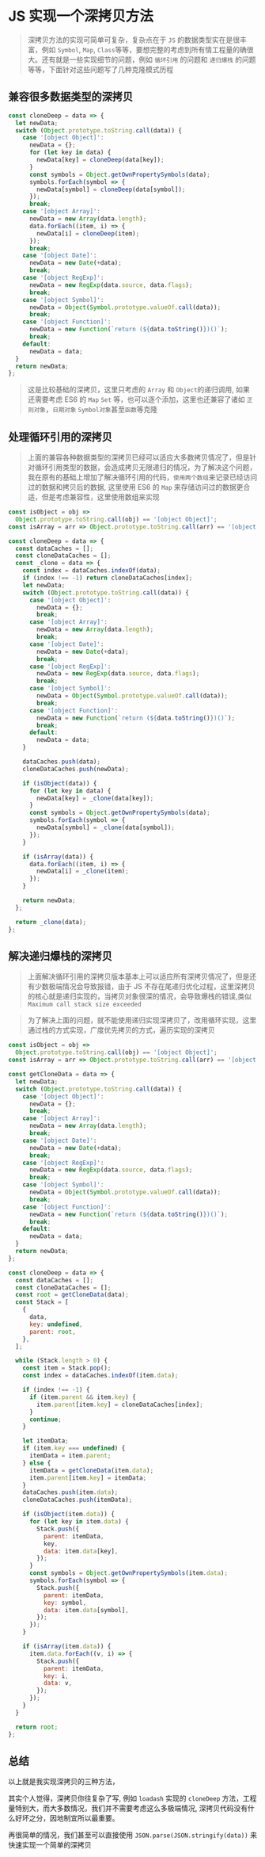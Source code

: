 # JS 实现一个深拷贝方法

> 深拷贝方法的实现可简单可复杂，复杂点在于 `JS` 的数据类型实在是很丰富，例如 `Symbol`, `Map`, `Class`等等，要想完整的考虑到所有情工程量的确很大。还有就是一些实现细节的问题，例如 `循环引用` 的问题和 `递归爆栈` 的问题等等，下面针对这些问题写了几种克隆模式历程

## 兼容很多数据类型的深拷贝

```js
const cloneDeep = data => {
  let newData;
  switch (Object.prototype.toString.call(data)) {
    case '[object Object]':
      newData = {};
      for (let key in data) {
        newData[key] = cloneDeep(data[key]);
      }
      const symbols = Object.getOwnPropertySymbols(data);
      symbols.forEach(symbol => {
        newData[symbol] = cloneDeep(data[symbol]);
      });
      break;
    case '[object Array]':
      newData = new Array(data.length);
      data.forEach((item, i) => {
        newData[i] = cloneDeep(item);
      });
      break;
    case '[object Date]':
      newData = new Date(+data);
      break;
    case '[object RegExp]':
      newData = new RegExp(data.source, data.flags);
      break;
    case '[object Symbol]':
      newData = Object(Symbol.prototype.valueOf.call(data));
      break;
    case '[object Function]':
      newData = new Function(`return (${data.toString()})()`);
      break;
    default:
      newData = data;
  }
  return newData;
};
```

> 这是比较基础的深拷贝，这里只考虑的 `Array` 和 `Object`的递归调用, 如果 还需要考虑 ES6 的 `Map` `Set` 等，也可以逐个添加，这里也还兼容了诸如 `正则对象`，`日期对象` `Symbol对象`甚至`函数`等克隆

## 处理循环引用的深拷贝

> 上面的兼容各种数据类型的深拷贝已经可以适应大多数拷贝情况了，但是针对循环引用类型的数据，会造成拷贝无限递归的情况，为了解决这个问题，我在原有的基础上增加了解决循环引用的代码，`使用两个数组`来记录已经访问过的数据和拷贝后的数据, 这里使用 ES6 的 `Map` 来存储访问过的数据更合适，但是考虑兼容性，这里使用数组来实现

```js
const isObject = obj =>
  Object.prototype.toString.call(obj) == '[object Object]';
const isArray = arr => Object.prototype.toString.call(arr) == '[object Array]';

const cloneDeep = data => {
  const dataCaches = [];
  const cloneDataCaches = [];
  const _clone = data => {
    const index = dataCaches.indexOf(data);
    if (index !== -1) return cloneDataCaches[index];
    let newData;
    switch (Object.prototype.toString.call(data)) {
      case '[object Object]':
        newData = {};
        break;
      case '[object Array]':
        newData = new Array(data.length);
        break;
      case '[object Date]':
        newData = new Date(+data);
        break;
      case '[object RegExp]':
        newData = new RegExp(data.source, data.flags);
        break;
      case '[object Symbol]':
        newData = Object(Symbol.prototype.valueOf.call(data));
        break;
      case '[object Function]':
        newData = new Function(`return (${data.toString()})()`);
        break;
      default:
        newData = data;
    }

    dataCaches.push(data);
    cloneDataCaches.push(newData);

    if (isObject(data)) {
      for (let key in data) {
        newData[key] = _clone(data[key]);
      }
      const symbols = Object.getOwnPropertySymbols(data);
      symbols.forEach(symbol => {
        newData[symbol] = _clone(data[symbol]);
      });
    }

    if (isArray(data)) {
      data.forEach((item, i) => {
        newData[i] = _clone(item);
      });
    }

    return newData;
  };

  return _clone(data);
};
```

## 解决递归爆栈的深拷贝

> 上面解决循环引用的深拷贝版本基本上可以适应所有深拷贝情况了，但是还有少数极端情况会导致报错，由于 JS 不存在尾递归优化过程，这里深拷贝的核心就是递归实现的，当拷贝对象很深的情况，会导致爆栈的错误,类似 `Maximum call stack size exceeded`

> 为了解决上面的问题，就不能使用递归实现深拷贝了，改用循环实现，这里通过栈的方式实现，广度优先拷贝的方式，遍历实现的深拷贝

```js
const isObject = obj =>
  Object.prototype.toString.call(obj) == '[object Object]';
const isArray = arr => Object.prototype.toString.call(arr) == '[object Array]';

const getCloneData = data => {
  let newData;
  switch (Object.prototype.toString.call(data)) {
    case '[object Object]':
      newData = {};
      break;
    case '[object Array]':
      newData = new Array(data.length);
      break;
    case '[object Date]':
      newData = new Date(+data);
      break;
    case '[object RegExp]':
      newData = new RegExp(data.source, data.flags);
      break;
    case '[object Symbol]':
      newData = Object(Symbol.prototype.valueOf.call(data));
      break;
    case '[object Function]':
      newData = new Function(`return (${data.toString()})()`);
      break;
    default:
      newData = data;
  }
  return newData;
};

const cloneDeep = data => {
  const dataCaches = [];
  const cloneDataCaches = [];
  const root = getCloneData(data);
  const Stack = [
    {
      data,
      key: undefined,
      parent: root,
    },
  ];

  while (Stack.length > 0) {
    const item = Stack.pop();
    const index = dataCaches.indexOf(item.data);

    if (index !== -1) {
      if (item.parent && item.key) {
        item.parent[item.key] = cloneDataCaches[index];
      }
      continue;
    }

    let itemData;
    if (item.key === undefined) {
      itemData = item.parent;
    } else {
      itemData = getCloneData(item.data);
      item.parent[item.key] = itemData;
    }
    dataCaches.push(item.data);
    cloneDataCaches.push(itemData);

    if (isObject(item.data)) {
      for (let key in item.data) {
        Stack.push({
          parent: itemData,
          key,
          data: item.data[key],
        });
      }
      const symbols = Object.getOwnPropertySymbols(item.data);
      symbols.forEach(symbol => {
        Stack.push({
          parent: itemData,
          key: symbol,
          data: item.data[symbol],
        });
      });
    }

    if (isArray(item.data)) {
      item.data.forEach((v, i) => {
        Stack.push({
          parent: itemData,
          key: i,
          data: v,
        });
      });
    }
  }

  return root;
};
```

## 总结

以上就是我实现深拷贝的三种方法，

其实个人觉得，深拷贝你往复杂了写, 例如 `loadash` 实现的 `cloneDeep` 方法，工程量特别大，而大多数情况，我们并不需要考虑这么多极端情况, 深拷贝代码没有什么好坏之分，因地制宜所以最重要。

再很简单的情况，我们甚至可以直接使用 `JSON.parse(JSON.stringify(data))` 来快速实现一个简单的深拷贝
